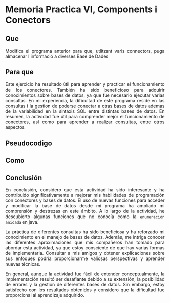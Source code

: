 # Memoria Practica VI, Components i Conectors

## Que 
<div style="text-align: justify;">
Modifica el programa anterior para que, utlitzant varis connectors, puga almacenar l'informació a diverses Base de Dades

## Para que

Este ejercicio ha resultado útil para aprender y practicar el funcionamiento de los conectores. También ha sido beneficioso para adquirir conocimientos sobre bases de datos, ya que fue necesario ejecutar varias consultas. En mi experiencia, la dificultad de este programa reside en las consultas i la gestion de poderse conectar a otras bases de datos ademas de  la variabilidad en la sintaxis SQL entre distintas bases de datos. En resumen, la actividad fue útil para comprender mejor el funcionamiento de conectores, así como para aprender a realizar consultas, entre otros aspectos.

## Pseudocodigo
## Como
## Conclusión
En conclusión, considero que esta actividad ha sido interesante y ha contribuido significativamente a mejorar mis habilidades de programación con conectores y bases de datos. El uso de nuevas funciones para acceder y modificar la base de datos desde mi programa ha ampliado mi comprensión y destrezas en este ámbito. A lo largo de la actividad, he descubierto algunas funciones que no conocía como la ``enumeración anidada`` en java.

La práctica de diferentes consultas ha sido beneficiosa y ha reforzado mi conocimiento en el manejo de bases de datos. Además, me intriga conocer las diferentes aproximaciones que mis compañeros han tomado para abordar esta actividad, ya que estoy consciente de que hay varias formas de implementarla. Consultar a mis amigos y obtener explicaciones sobre sus enfoques podría proporcionarme valiosas perspectivas y aprender nuevas técnicas.

En general, aunque la actividad fue fácil de entender conceptualmente, la implementación resultó ser desafiante debido a su extensión, la posibilidad de errores y la gestion de diferentes bases de datos. Sin embargo, estoy satisfecho con los resultados obtenidos y considero que la dificultad fue proporcional al aprendizaje adquirido.

</div>
